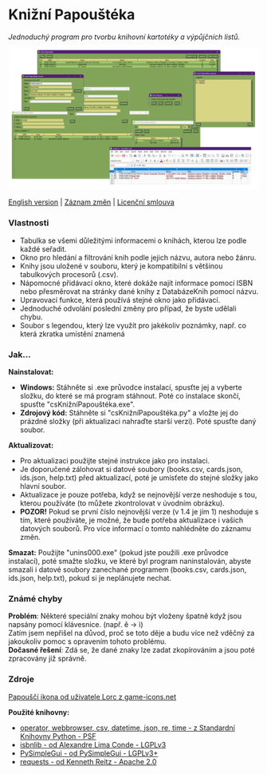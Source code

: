 # Knižní Papouštéka

*Jednoduchý program pro tvorbu knihovní kartotéky a výpůjčních listů.*

![Obrázek programu](cs.png)

[English version](https://github.com/FTEdianiaK/library-parrotex/blob/main/README.md) | [Záznam změn](https://github.com/FTEdianiaK/library-parrotex/blob/main/csCHANGELOG.md) | [Licenční smlouva](https://github.com/FTEdianiaK/library-parrotex/blob/main/LICENSE)

### Vlastnosti
- Tabulka se všemi důležitými informacemi o knihách, kterou lze podle každé seřadit.
- Okno pro hledání a filtrování knih podle jejich názvu, autora nebo žánru.
- Knihy jsou uložené v souboru, který je kompatibilní s většinou tabulkových procesorů (.csv).
- Nápomocné přidávací okno, které dokáže najít informace pomocí ISBN nebo přesměrovat na stránky dané knihy z DatabázeKnih pomocí názvu.
- Upravovací funkce, která používá stejné okno jako přidávací.
- Jednoduché odvolání poslední změny pro případ, že byste udělali chybu.
- Soubor s legendou, který lze využít pro jakékoliv poznámky, např. co která zkratka umístění znamená

### Jak...
**Nainstalovat:**
- **Windows:** Stáhněte si .exe průvodce instalací, spusťte jej a vyberte složku, do které se má program stáhnout. Poté co instalace skončí, spusťte "csKnižníPapouštéka.exe".
- **Zdrojový kód:** Stáhněte si "csKnižníPapouštéka.py" a vložte jej do prázdné složky (při aktualizaci nahraďte starší verzi). Poté spusťte daný soubor.

**Aktualizovat:**
- Pro aktualizaci použijte stejné instrukce jako pro instalaci.
- Je doporučené zálohovat si datové soubory (books.csv, cards.json, ids.json, help.txt) před aktualizací, poté je umísťete do stejné složky jako hlavní soubor.
- Aktualizace je pouze potřeba, když se nejnovější verze neshoduje s tou, kterou používáte (to můžete zkontrolovat v úvodním obrázku).
- **POZOR!** Pokud se první číslo nejnovější verze (v 1.4 je jím 1) neshoduje s tím, které používáte, je možné, že bude potřeba aktualizace i vašich datových souborů. Pro více informací o tomto nahlédněte do záznamu změn.

**Smazat:** Použijte "unins000.exe" (pokud jste použili .exe průvodce instalací), poté smažte složku, ve které byl program naninstalován, abyste smazali i datové soubory zanechané programem (books.csv, cards.json, ids.json, help.txt), pokud si je neplánujete nechat.

### Známé chyby
**Problém**: Některé speciální znaky mohou být vloženy špatně když jsou napsány pomocí klávesnice. (např. ě -> ì)<br>
Zatím jsem nepřišel na důvod, proč se toto děje a budu více než vděčný za jakoukoliv pomoc s opravením tohoto problému.<br>
**Dočasné řešení**: Zdá se, že dané znaky lze zadat zkopírováním a jsou poté zpracovány již správně.

### Zdroje
[Papouščí ikona od uživatele Lorc z game-icons.net](https://game-icons.net/1x1/lorc/parrot-head.html)

**Použité knihovny:**
- [operator, webbrowser, csv, datetime, json, re, time - z Standardní Knihovny Python - PSF](https://docs.python.org/3/library/index.html)
- [isbnlib - od Alexandre Lima Conde - LGPLv3](https://pypi.org/project/isbnlib/)
- [PySimpleGui - od PySimpleGui - LGPLv3+](https://pypi.org/project/PySimpleGUI/)
- [requests - od Kenneth Reitz - Apache 2.0](https://pypi.org/project/requests/)
